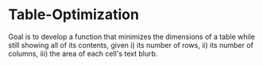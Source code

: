 # Table-Optimization
Goal is to develop a function that minimizes the dimensions of a table while still showing all of its contents, given i) its number of rows, ii) its number of columns, iii) the area of each cell's text blurb.
